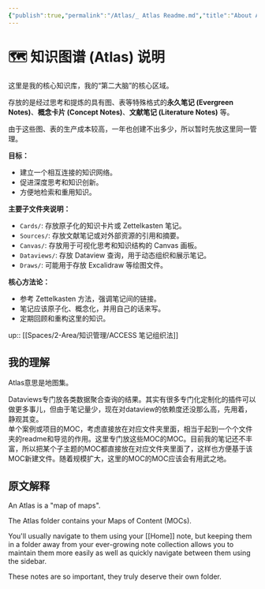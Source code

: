 ```yaml
---
{"publish":true,"permalink":"/Atlas/_ Atlas Readme.md","title":"About Atlas","created":"2022-06-23","modified":"2023-10-09","tags":["workflow"],"cssclasses":"dashboard"}
---
```



# 🗺️ 知识图谱 (Atlas) 说明

这里是我的核心知识库，我的“第二大脑”的核心区域。

存放的是经过思考和提炼的具有图、表等特殊格式的**永久笔记 (Evergreen Notes)**、**概念卡片 (Concept Notes)**、**文献笔记 (Literature Notes)** 等。

由于这些图、表的生产成本较高，一年也创建不出多少，所以暂时先放这里同一管理。

**目标：**

- 建立一个相互连接的知识网络。
- 促进深度思考和知识创新。
- 方便地检索和重用知识。

**主要子文件夹说明：**

- `Cards/`: 存放原子化的知识卡片或 Zettelkasten 笔记。
- `Sources/`: 存放文献笔记或对外部资源的引用和摘要。
- `Canvas/`: 存放用于可视化思考和知识结构的 Canvas 画板。
- `Dataviews/`: 存放 Dataview 查询，用于动态组织和展示笔记。
- `Draws/`: 可能用于存放 Excalidraw 等绘图文件。

**核心方法论：**

- 参考 Zettelkasten 方法，强调笔记间的链接。
- 笔记应该原子化、概念化，并用自己的话来写。
- 定期回顾和重构这里的知识。

up:: [[Spaces/2-Area/知识管理/ACCESS 笔记组织法]]

## 我的理解

Atlas意思是地图集。

Dataviews专门放各类数据聚合查询的结果。其实有很多专门化定制化的插件可以做更多事儿，但由于笔记量少，现在对dataview的依赖度还没那么高，先用着，静观其变。  
单个案例或项目的MOC，考虑直接放在对应文件夹里面，相当于起到一个个文件夹的readme和导览的作用。这里专门放这些MOC的MOC。目前我的笔记还不丰富，所以把某个子主题的MOC都直接放在对应文件夹里面了，这样也方便基于该MOC新建文件。随着规模扩大，这里的MOC的MOC应该会有用武之地。

## 原文解释

An Atlas is a "map of maps".

The Atlas folder contains your Maps of Content (MOCs).

You'll usually navigate to them using your [[Home]] note, but keeping them in a folder away from your ever-growing note collection allows you to maintain them more easily as well as quickly navigate between them using the sidebar.

These notes are so important, they truly deserve their own folder.